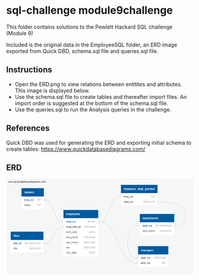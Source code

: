 # sql-challenge module9challenge

This folder contains solutions to the Pewlett Hackard SQL challenge (Module 9)

Included is the original data in the EmployeeSQL folder, an ERD image exported from Quick DBD, schema.sql file and queries.sql file.

## Instructions

* Open the ERD.png to view relations between entitites and attributes. This image is displayed below.
* Use the schema.sql file to create tables and thereafter import files. An import order is suggested at the bottom of the schema.sql file.
* Use the queries.sql to run the Analysis queries in the challenge.

## References

Quick DBD was used for generating the ERD and exporting initial schema to create tables: https://www.quickdatabasediagrams.com/

## ERD

![Alt text](ERD.png)
